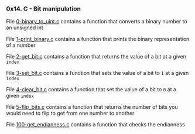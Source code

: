 ### 0x14. C - Bit manipulation

File [0-binary\_to\_uint.c](https://github.com/budiong054/alx-low_level_programming/blob/master/0x14-bit_manipulation/0-binary_to_uint.c) contains a function that converts a binary number to an unsigned int

File [1-print\_binary.c](https://github.com/budiong054/alx-low_level_programming/blob/master/0x14-bit_manipulation/1-print_binary.c) contains a function that prints the binary representation of a number

File [2-get\_bit.c](https://github.com/budiong054/alx-low_level_programming/blob/master/0x14-bit_manipulation/2-get\_bit.c) contains a function that returns the value of a bit at a given `index`

File [3-set\_bit.c](https://github.com/budiong054/alx-low_level_programming/blob/master/0x14-bit_manipulation/3-set_bit.c) contains a function that sets the value of a bit to `1` at a given `index`

File [4-clear\_bit.c](https://github.com/budiong054/alx-low_level_programming/blob/master/0x14-bit_manipulation/4-clear_bit.c) contains a function that set the value of a bit to `0` at a given `index`

File [5-flip\_bits.c](https://github.com/budiong054/alx-low_level_programming/blob/master/0x14-bit_manipulation/5-flip_bits.c) contains a function that returns the number of bits you would need to flip to get from one number to another

File [100-get\_endianness.c](https://github.com/budiong054/alx-low_level_programming/blob/master/0x14-bit_manipulation/100-get_endianness.c) contains a function that checks the endianness
